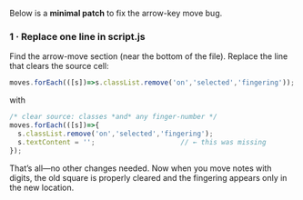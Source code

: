 Below is a **minimal patch** to fix the arrow-key move bug.

### 1 · Replace **one line** in **script.js**

Find the arrow-move section (near the bottom of the file).
Replace the line that clears the source cell:

```js
moves.forEach(([s])=>s.classList.remove('on','selected','fingering'));  // clear src
```

with

```js
/* clear source: classes *and* any finger-number */
moves.forEach(([s])=>{
  s.classList.remove('on','selected','fingering');
  s.textContent = '';                     // ← this was missing
});
```

That’s all—no other changes needed.
Now when you move notes with digits, the old square is properly cleared and the fingering appears only in the new location.
